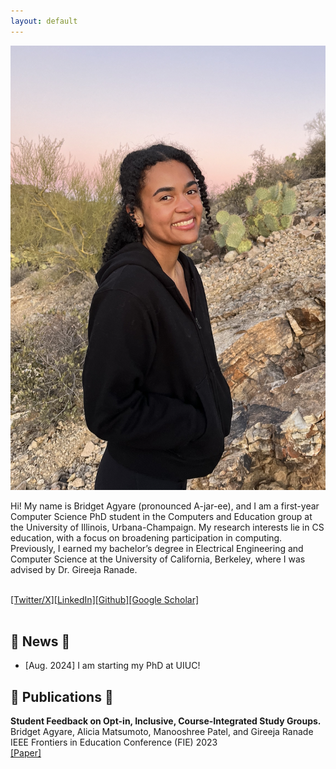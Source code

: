 ```yaml
---
layout: default
---
```


<!-- ## About Me -->

<img class="profile-picture" src="cropped-image.png">

Hi! My name is Bridget Agyare (pronounced A-jar-ee), and I am a first-year Computer Science PhD student in the Computers and Education group at the University of Illinois, Urbana-Champaign. My research interests lie in CS education, with a focus on broadening participation in computing. Previously, I earned my bachelor’s degree in Electrical Engineering and Computer Science at the University of California, Berkeley, where I was advised by Dr. Gireeja Ranade.<br><br>
  
  
  
  
  
[[Twitter/X]](https://x.com/bridgetagyare)[[LinkedIn]](https://www.linkedin.com/in/bridgetagyare119/)[[Github]](https://github.com/bridgetagyare)[[Google Scholar]](https://scholar.google.com/citations?hl=en&user=4R8HX78AAAAJ&view_op=list_works&authuser=1&gmla=AETOMgH8XqlSuMfTafGLclU0yFpIxJV-Kg81_vYNhE4s8FkRdCE_gciSL80owKfWIaNy_OBFlBkHgvvY7_IyCOgv)<br><br>
  

## 💖 News 💖
* [Aug. 2024] I am starting my PhD at UIUC!

## 💖 Publications 💖
<strong>Student Feedback on Opt-in, Inclusive, Course-Integrated Study Groups.</strong> \
Bridget Agyare, Alicia Matsumoto, Manooshree Patel, and Gireeja Ranade \
IEEE Frontiers in Education Conference (FIE) 2023 \
[[Paper]](https://ieeexplore.ieee.org/stamp/stamp.jsp?arnumber=10343384)

<!-- 1. F.Bar, J.Doe: Effects of having a placeholder of a name
2. S.Holmes, J.Watson: Consequences of living with a sociopath in London

## Typography

This is a [link](http://google.com). Something *italics* and something **bold**.

Here is a table

Year | Award | Category
-----|-------|--------
2014 | Emmy  | Won Outstanding Lead Actor in a miniseries or a movie
2015 | BAFTA | Nominated for Best Leading Actor for Sherlock
2014 | Satellite | Won Best Actor miniseries or television film

Here is a horizontal rule

---

Here is a blockquote

> To a great mind, nothing is little

## References

* Foo Bar: Head of Department, Placeholder Names, Lorem
* John Doe: Associate Professor, Department of Computer Science, Ipsum -->
